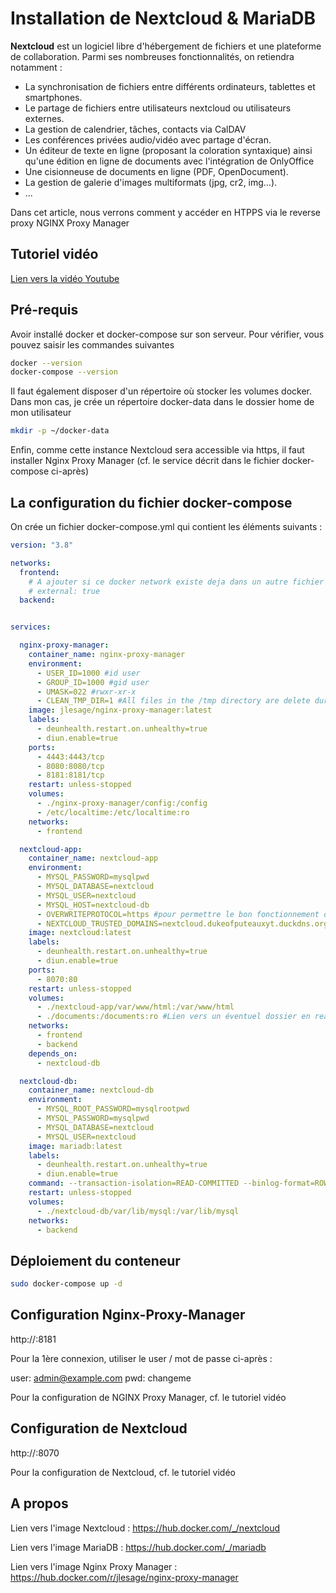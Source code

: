 # Installation de Nextcloud & MariaDB

**Nextcloud** est un logiciel libre d'hébergement de fichiers et une plateforme de collaboration. Parmi ses nombreuses fonctionnalités, on retiendra notamment :

- La synchronisation de fichiers entre différents ordinateurs, tablettes et smartphones.
- Le partage de fichiers entre utilisateurs nextcloud ou utilisateurs externes.
- La gestion de calendrier, tâches, contacts via CalDAV
- Les conférences privées audio/vidéo avec partage d'écran.
- Un éditeur de texte en ligne (proposant la coloration syntaxique) ainsi qu'une édition en ligne de documents avec l'intégration de OnlyOffice
- Une cisionneuse de documents en ligne (PDF, OpenDocument).
- La gestion de galerie d'images multiformats (jpg, cr2, img…).
- ...

Dans cet article, nous verrons comment y accéder en HTPPS via le reverse proxy NGINX Proxy Manager



## Tutoriel vidéo

[Lien vers la vidéo Youtube](https://youtu.be/h-oINxS8I6w)



## Pré-requis

Avoir installé docker et docker-compose sur son serveur. Pour vérifier, vous pouvez saisir les commandes suivantes

```bash
docker --version
docker-compose --version
```

Il faut également disposer d'un répertoire où stocker les volumes docker. Dans mon cas, je crée un répertoire docker-data dans le dossier home de mon utilisateur

```bash
mkdir -p ~/docker-data
```

Enfin, comme cette instance Nextcloud sera accessible via https, il faut installer Nginx Proxy Manager (cf. le service décrit dans le fichier docker-compose ci-après)



## La configuration du fichier docker-compose

On crée un fichier docker-compose.yml qui contient les éléments suivants :

````yaml
version: "3.8"

networks:
  frontend:
    # A ajouter si ce docker network existe deja dans un autre fichier docker-compose
    # external: true
  backend:


services:

  nginx-proxy-manager:
    container_name: nginx-proxy-manager
    environment:
      - USER_ID=1000 #id user
      - GROUP_ID=1000 #gid user
      - UMASK=022 #rwxr-xr-x
      - CLEAN_TMP_DIR=1 #All files in the /tmp directory are delete during the container startup
    image: jlesage/nginx-proxy-manager:latest
    labels:
      - deunhealth.restart.on.unhealthy=true
      - diun.enable=true
    ports:
      - 4443:4443/tcp
      - 8080:8080/tcp
      - 8181:8181/tcp
    restart: unless-stopped
    volumes:
      - ./nginx-proxy-manager/config:/config
      - /etc/localtime:/etc/localtime:ro
    networks:
      - frontend

  nextcloud-app:
    container_name: nextcloud-app
    environment:
      - MYSQL_PASSWORD=mysqlpwd
      - MYSQL_DATABASE=nextcloud
      - MYSQL_USER=nextcloud
      - MYSQL_HOST=nextcloud-db
      - OVERWRITEPROTOCOL=https #pour permettre le bon fonctionnement du client Windows/Linux
      - NEXTCLOUD_TRUSTED_DOMAINS=nextcloud.dukeofputeauxyt.duckdns.org
    image: nextcloud:latest
    labels:
      - deunhealth.restart.on.unhealthy=true
      - diun.enable=true
    ports:
      - 8070:80
    restart: unless-stopped
    volumes:
      - ./nextcloud-app/var/www/html:/var/www/html
      - ./documents:/documents:ro #Lien vers un éventuel dossier en read only auquel on voudrait accéder depuis Nextcloud 
    networks:
      - frontend
      - backend
    depends_on:
      - nextcloud-db

  nextcloud-db:
    container_name: nextcloud-db
    environment:
      - MYSQL_ROOT_PASSWORD=mysqlrootpwd
      - MYSQL_PASSWORD=mysqlpwd
      - MYSQL_DATABASE=nextcloud
      - MYSQL_USER=nextcloud
    image: mariadb:latest
    labels:
      - deunhealth.restart.on.unhealthy=true
      - diun.enable=true
    command: --transaction-isolation=READ-COMMITTED --binlog-format=ROW --skip-innodb-read-only-compressed
    restart: unless-stopped
    volumes:
      - ./nextcloud-db/var/lib/mysql:/var/lib/mysql
    networks:
      - backend
````



## Déploiement du conteneur

````bash
sudo docker-compose up -d
````



## Configuration Nginx-Proxy-Manager

http://<hostname>:8181

Pour la 1ère connexion, utiliser le user / mot de passe ci-après :

user: admin@example.com
pwd: changeme



Pour la configuration de NGINX Proxy Manager, cf. le tutoriel vidéo



## Configuration de Nextcloud

http://<hostname>:8070

Pour la configuration de Nextcloud, cf. le tutoriel vidéo



## A propos

Lien vers l'image Nextcloud : https://hub.docker.com/_/nextcloud

Lien vers l'image MariaDB : https://hub.docker.com/_/mariadb

Lien vers l'image Nginx Proxy Manager : https://hub.docker.com/r/jlesage/nginx-proxy-manager

